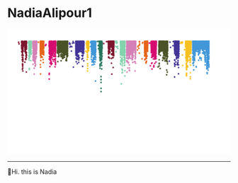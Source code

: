 # NadiaAlipour1

![Childhood Obesity](https://github.com/NadNadi/NadiaAlipour1/blob/main/110_plot_basic_Manhattan_plot_by_CMplot_plot.png?raw=true)

---
👋Hi. this is Nadia

